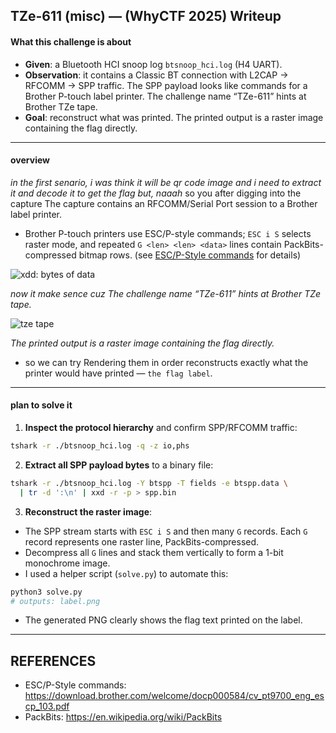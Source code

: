 ## TZe-611 (misc) — (WhyCTF 2025) Writeup


#### What this challenge is about

* **Given**: a Bluetooth HCI snoop log `btsnoop_hci.log` (H4 UART).
* **Observation**: it contains a Classic BT connection with L2CAP → RFCOMM → SPP traffic.
  The SPP payload looks like commands for a Brother P-touch label printer.
  The challenge name “TZe-611” hints at Brother TZe tape.
* **Goal**: reconstruct what was printed.
  The printed output is a raster image containing the flag directly.

---

#### overview
*in the first senario, i was think it will be qr code image and i need to extract it and decode it to get the flag but, naaah*
so you after digging into the capture The capture contains an RFCOMM/Serial Port session to a Brother label printer.
* Brother P-touch printers use ESC/P-style commands; `ESC i S` selects raster mode, and repeated `G <len> <len> <data>` lines contain PackBits-compressed bitmap rows.
(see [ESC/P-Style commands](https://download.brother.com/welcome/docp000584/cv_pt9700_eng_escp_103.pdf) for details)

![xdd: bytes of data](/image.png "xdd: bytes of data" )

*now it make sence cuz The challenge name “TZe-611” hints at Brother TZe tape.*

![tze tape](https://m.media-amazon.com/images/I/61KhXIcC1JL._AC_SX679_.jpg "tze tape")

*The printed output is a raster image containing the flag directly.*
* so we can try Rendering them in order reconstructs exactly what the printer would have printed — `the flag label`.
---

#### plan to solve it

1. **Inspect the protocol hierarchy** and confirm SPP/RFCOMM traffic:

```bash
tshark -r ./btsnoop_hci.log -q -z io,phs
```

2. **Extract all SPP payload bytes** to a binary file:

```bash
tshark -r ./btsnoop_hci.log -Y btspp -T fields -e btspp.data \
  | tr -d ':\n' | xxd -r -p > spp.bin
```

3. **Reconstruct the raster image**:

* The SPP stream starts with `ESC i S` and then many `G` records.
  Each `G` record represents one raster line, PackBits-compressed.
* Decompress all `G` lines and stack them vertically to form a 1-bit monochrome image.
* I used a helper script (`solve.py`) to automate this:

```bash
python3 solve.py
# outputs: label.png
```

* The generated PNG clearly shows the flag text printed on the label.
---

## REFERENCES
- ESC/P-Style commands: https://download.brother.com/welcome/docp000584/cv_pt9700_eng_escp_103.pdf
- PackBits: https://en.wikipedia.org/wiki/PackBits